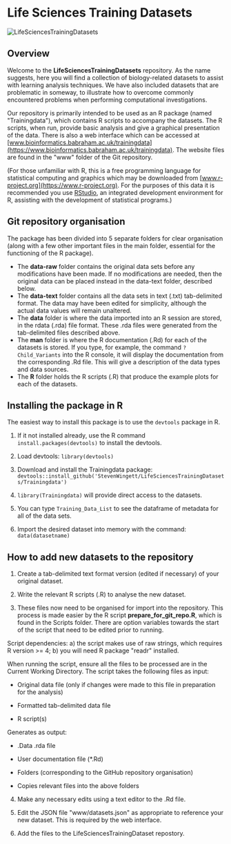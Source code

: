 # Life Sciences Training Datasets
![LifeSciencesTrainingDatasets](https://raw.githubusercontent.com/StevenWingett/LifeSciencesTrainingDatasets/master/www/images/lstd_logo.png)

## Overview

Welcome to the **LifeSciencesTrainingDatasets** repository.  As the name suggests, here you will find a collection of biology-related datasets to assist with learning analysis techniques.  We have also included datasets that are problematic in someway, to illustrate how to overcome commonly encountered problems when performing computational investigations.

Our repository is primarily intended to be used as an R package (named "Trainingdata"), which contains R scripts to accompany the datasets.  The R scripts, when run,  provide basic analysis and give a graphical presentation of the data.  There is also a web interface which can be accessed at [www.bioinformatics.babraham.ac.uk/trainingdata](https://www.bioinformatics.babraham.ac.uk/trainingdata).  The website files are found in the "www" folder of the Git repository.

(For those unfamiliar with R, this is a free programming language for statistical computing and graphics which may be downloaded from [www.r-project.org](https://www.r-project.org). For the purposes of this data it is recommended you use [RStudio](https://rstudio.com), an integrated development environment for R, assisting with the development of statistical programs.) 

## Git repository organisation

The package has been divided into 5 separate folders for clear organisation (along with a few other important files in the main folder, essential for the functioning of the R package).
 
 - The **data-raw** folder contains the original data sets before any modifications have been made.  If no modifications are needed, then the original data can be placed instead in the data-text folder, described below.
 - The **data-text** folder contains all the data sets in text (.txt) tab-delimited format.  The data may have been edited for simplicity, although the actual data values will remain unaltered.
 - The **data** folder is where the data imported into an R session are stored, in the rdata (.rda) file format.  These .rda files were generated from the tab-delimited files described above.
 - The **man** folder is where the R documentation (.Rd) for each of the datasets is stored.  If you type, for example, the command ```?Child_Variants``` into the R console, it will display the documentation from the corresponding .Rd file.  This will give a description of the data types and data sources.
 - The **R** folder holds the R scripts (.R) that produce the example plots for each of the datasets.

## Installing the package in R

The easiest way to install this package is to use the ```devtools``` package in R.

1. If it not installed already, use the R command ```install.packages(devtools)``` to install the devtools.

2.  Load devtools: ```library(devtools)```

3. Download and install the Trainingdata package: ```devtools::install_github('StevenWingett/LifeSciencesTrainingDatasets/Trainingdata')```

4. ```library(Trainingdata)``` will provide direct access to the datasets.

5. You can type ```Training_Data_List``` to see the dataframe of metadata for all of the data sets.

6.  Import the desired dataset into memory with the command: ```data(datasetname)```


## How to add new datasets to the repository
 
1) Create a tab-delimited text format version (edited if necessary) of your original dataset. 

2) Write the relevant R scripts (.R) to analyse the new dataset.

3) These files now need to be organised for import into the repository.  This process is made easier by the R script **prepare\_for\_git\_repo.R**, which is found in the Scripts folder.  There are option variables towards the start of the script that need to be edited prior to running.  

Script dependencies: a) the script makes use of raw strings, which requires R version >= 4; b) you will need R package "readr" installed.

 
When running the script, ensure all the files to be processed are in the Current Working Directory. The script takes the following files as input: 

- Original data file (only if changes were made to this file in preparation for the analysis)

- Formatted tab-delimited data file

- R script(s)

Generates as output:
- .Data .rda file 

- User documentation file (\*.Rd)

- Folders (corresponding to the GitHub repository organisation)

- Copies relevant files into the above folders

4) Make any necessary edits using a text editor to the .Rd file.

5) Edit the JSON file "www/datasets.json" as appropriate to reference your new dataset.  This is required by the web interface.

6) Add the files to the LifeSciencesTrainingDataset repostory.